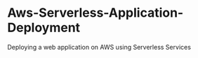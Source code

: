 # Aws-Serverless-Application-Deployment
Deploying a web application on AWS using Serverless Services
